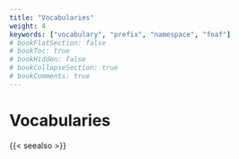 ```yaml
---
title: "Vocabularies"
weight: 4
keywords: ["vocabulary", "prefix", "namespace", "foaf"]
# bookFlatSection: false
# bookToc: true
# bookHidden: false
# bookCollapseSection: true
# bookComments: true
---
```


# Vocabularies

{{< seealso >}}

